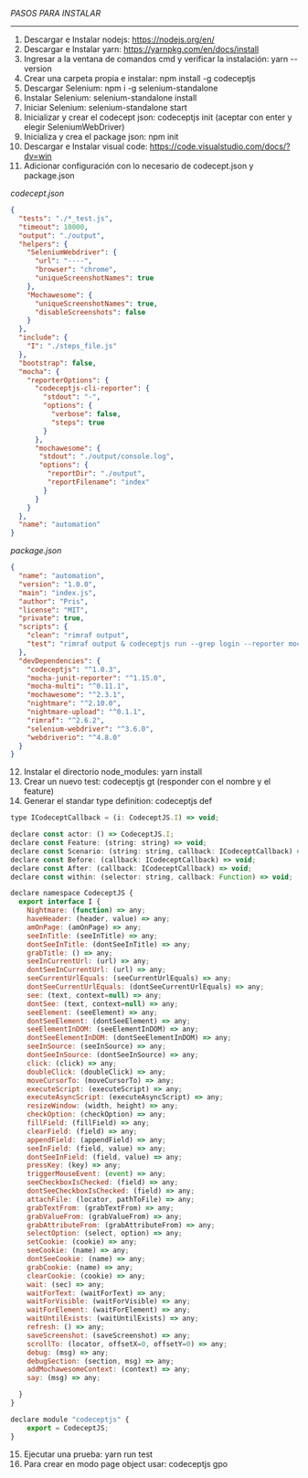 
*PASOS PARA INSTALAR*

***      
1. Descargar e Instalar nodejs: https://nodejs.org/en/ 
2. Descargar e Instalar yarn: https://yarnpkg.com/en/docs/install
3. Ingresar a la ventana de comandos cmd y verificar la instalación: yarn --version
4. Crear una carpeta propia e instalar: npm install -g codeceptjs 
5. Descargar Selenium: npm i -g selenium-standalone 
6. Instalar Selenium: selenium-standalone install
7. Iniciar Selenium: selenium-standalone start
8. Inicializar y crear el codecept json: codeceptjs init (aceptar con enter y elegir SeleniumWebDriver)
9. Inicializa y crea el package json: npm init 
10. Descargar e Instalar visual code: https://code.visualstudio.com/docs/?dv=win
11. Adicionar configuración con lo necesario de codecept.json y package.json

*codecept.json*

```json
{
  "tests": "./*_test.js",
  "timeout": 10000,
  "output": "./output",
  "helpers": {
    "SeleniumWebdriver": {
      "url": "----",
      "browser": "chrome",
      "uniqueScreenshotNames": true
    },
    "Mochawesome": {
      "uniqueScreenshotNames": true,
      "disableScreenshots": false
    }
  },
  "include": {
    "I": "./steps_file.js"
  },
  "bootstrap": false,
  "mocha": {
    "reporterOptions": {
      "codeceptjs-cli-reporter": {
        "stdout": "-",
        "options": {
          "verbose": false,
          "steps": true
        }
      },
      "mochawesome": {
       "stdout": "./output/console.log",
       "options": {
         "reportDir": "./output",
         "reportFilename": "index"
        }
      }
    }
  },
  "name": "automation"
}
```
*package.json*

```json
{
  "name": "automation",
  "version": "1.0.0",
  "main": "index.js",
  "author": "Pris",
  "license": "MIT",
  "private": true,
  "scripts": {
    "clean": "rimraf output",
    "test": "rimraf output & codeceptjs run --grep login --reporter mocha-multi"
  },
  "devDependencies": {
    "codeceptjs": "^1.0.3",
    "mocha-junit-reporter": "^1.15.0",
    "mocha-multi": "^0.11.1",
    "mochawesome": "^2.3.1",
    "nightmare": "^2.10.0",
    "nightmare-upload": "^0.1.1",
    "rimraf": "^2.6.2",
    "selenium-webdriver": "^3.6.0",
    "webdriverio": "^4.8.0"
  }
}
```
12. Instalar el directorio node_modules: yarn install 
13. Crear un nuevo test: codeceptjs gt (responder con el nombre y el feature)
14. Generar el standar type definition: codeceptjs def

```js
type ICodeceptCallback = (i: CodeceptJS.I) => void;

declare const actor: () => CodeceptJS.I;
declare const Feature: (string: string) => void;
declare const Scenario: (string: string, callback: ICodeceptCallback) => void;
declare const Before: (callback: ICodeceptCallback) => void;
declare const After: (callback: ICodeceptCallback) => void;
declare const within: (selector: string, callback: Function) => void;

declare namespace CodeceptJS {
  export interface I {
    Nightmare: (function) => any; 
    haveHeader: (header, value) => any; 
    amOnPage: (amOnPage) => any; 
    seeInTitle: (seeInTitle) => any; 
    dontSeeInTitle: (dontSeeInTitle) => any; 
    grabTitle: () => any; 
    seeInCurrentUrl: (url) => any; 
    dontSeeInCurrentUrl: (url) => any; 
    seeCurrentUrlEquals: (seeCurrentUrlEquals) => any; 
    dontSeeCurrentUrlEquals: (dontSeeCurrentUrlEquals) => any; 
    see: (text, context=null) => any; 
    dontSee: (text, context=null) => any; 
    seeElement: (seeElement) => any; 
    dontSeeElement: (dontSeeElement) => any; 
    seeElementInDOM: (seeElementInDOM) => any; 
    dontSeeElementInDOM: (dontSeeElementInDOM) => any; 
    seeInSource: (seeInSource) => any; 
    dontSeeInSource: (dontSeeInSource) => any; 
    click: (click) => any; 
    doubleClick: (doubleClick) => any; 
    moveCursorTo: (moveCursorTo) => any; 
    executeScript: (executeScript) => any; 
    executeAsyncScript: (executeAsyncScript) => any; 
    resizeWindow: (width, height) => any; 
    checkOption: (checkOption) => any; 
    fillField: (fillField) => any; 
    clearField: (field) => any; 
    appendField: (appendField) => any; 
    seeInField: (field, value) => any; 
    dontSeeInField: (field, value) => any; 
    pressKey: (key) => any; 
    triggerMouseEvent: (event) => any; 
    seeCheckboxIsChecked: (field) => any; 
    dontSeeCheckboxIsChecked: (field) => any; 
    attachFile: (locator, pathToFile) => any; 
    grabTextFrom: (grabTextFrom) => any; 
    grabValueFrom: (grabValueFrom) => any; 
    grabAttributeFrom: (grabAttributeFrom) => any; 
    selectOption: (select, option) => any; 
    setCookie: (cookie) => any; 
    seeCookie: (name) => any; 
    dontSeeCookie: (name) => any; 
    grabCookie: (name) => any; 
    clearCookie: (cookie) => any; 
    wait: (sec) => any; 
    waitForText: (waitForText) => any; 
    waitForVisible: (waitForVisible) => any; 
    waitForElement: (waitForElement) => any; 
    waitUntilExists: (waitUntilExists) => any; 
    refresh: () => any; 
    saveScreenshot: (saveScreenshot) => any; 
    scrollTo: (locator, offsetX=0, offsetY=0) => any; 
    debug: (msg) => any; 
    debugSection: (section, msg) => any; 
    addMochawesomeContext: (context) => any; 
    say: (msg) => any; 

  }
}

declare module "codeceptjs" {
    export = CodeceptJS;
}
```
15. Ejecutar una prueba: yarn run test
16. Para crear en modo page object usar: codeceptjs gpo